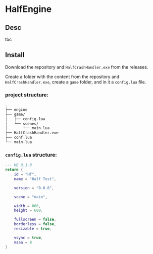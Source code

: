 # HalfEngine

## Desc
tbc

## Install
Download the repository and `HalfCrashHandler.exe` from the releases.

Create a folder with the content from the repository and `HalfCrashHandler.exe`,
create a `game` folder, and in it a `config.lua` file.

### project structure:
```md
.
├── engine
├── game/
│   ├── config.lua
│   └── scenes/
│       └── main.lua
├── HalfCrashHandler.exe
├── conf.lua
└── main.lua
```

### `config.lua` structure:
```lua
--- HE 0.1.0
return {
    id = "HT",
    name = "Half Test",

    version = "0.0.0",

    scene = "main",

    width = 800,
    height = 600,

    fullscreen = false,
    borderless = false,
    resizable = true,

    vsync = true,
    msaa = 8
}
```